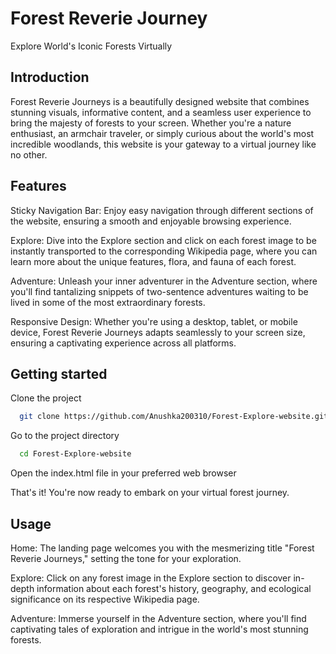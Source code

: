 # Forest Reverie Journey
Explore World's Iconic Forests Virtually

## Introduction
Forest Reverie Journeys is a beautifully designed website that combines stunning visuals, informative content, and a seamless user experience to bring the majesty of forests to your screen. Whether you're a nature enthusiast, an armchair traveler, or simply curious about the world's most incredible woodlands, this website is your gateway to a virtual journey like no other.

## Features
Sticky Navigation Bar: Enjoy easy navigation through different sections of the website, ensuring a smooth and enjoyable browsing experience.

Explore: Dive into the Explore section and click on each forest image to be instantly transported to the corresponding Wikipedia page, where you can learn more about the unique features, flora, and fauna of each forest.

Adventure: Unleash your inner adventurer in the Adventure section, where you'll find tantalizing snippets of two-sentence adventures waiting to be lived in some of the most extraordinary forests.

Responsive Design: Whether you're using a desktop, tablet, or mobile device, Forest Reverie Journeys adapts seamlessly to your screen size, ensuring a captivating experience across all platforms.

## Getting started

Clone the project

```bash
  git clone https://github.com/Anushka200310/Forest-Explore-website.git
```

Go to the project directory

```bash
  cd Forest-Explore-website
```

Open the index.html file in your preferred web browser

That's it! You're now ready to embark on your virtual forest journey.


## Usage

Home: The landing page welcomes you with the mesmerizing title "Forest Reverie Journeys," setting the tone for your exploration.

Explore: Click on any forest image in the Explore section to discover in-depth information about each forest's history, geography, and ecological significance on its respective Wikipedia page.

Adventure: Immerse yourself in the Adventure section, where you'll find captivating tales of exploration and intrigue in the world's most stunning forests.



